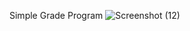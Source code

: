 Simple Grade Program
![Screenshot (12)](https://github.com/user-attachments/assets/619435f1-bd9b-4d32-bc3c-4ebd591db48a)
